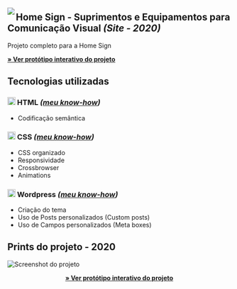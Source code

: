 

<img src="http://velameweb.com.br/git/config/images/monitor-with-margin.png" align="left" style="margin-top: 20px" />


<h2>Home Sign - Suprimentos e Equipamentos para Comunicação Visual <em>(Site - 2020)</em></h2>

<p>Projeto completo para a Home Sign</p>

<p>
  <a href="http://velameweb.com.br/projetos-sites/home-sign-2013/" target="_blank">
    <strong>» Ver protótipo interativo do projeto</strong>
  </a>
</p>

<h2>Tecnologias utilizadas</h2>

<h3><img src="http://velameweb.com.br/git/config/images/html-icon.png" alt="HTML ícone" height="18px" /> HTML <em>(<a href="https://github.com/tarcisovelame/meu-cv/tree/master/css" target="_blank">meu know-how</a>)</em></h3>
<ul>
    <li>Codificação semântica</li>
</ul>

<h3><img src="http://velameweb.com.br/git/config/images/css-icon.png" alt="CSS ícone" height="18px" /> CSS <em>(<a href="https://github.com/tarcisovelame/meu-cv/tree/master/css" target="_blank">meu know-how</a>)</em></h3>
<ul>
    <li>CSS organizado</li>
    <li>Responsividade</li>
    <li>Crossbrowser</li>
    <li>Animations</li>
</ul>

<h3><img src="http://velameweb.com.br/git/config/images/wordpress-icon.png" alt="Wordpress ícone" height="18px" /> Wordpress <em>(<a href="https://github.com/tarcisovelame/meu-cv/tree/master/wordpress" target="_blank">meu know-how</a>)</em></h3>
<ul>
    <li>Criação do tema</li>
    <li>Uso de Posts personalizados (Custom posts)</li>
    <li>Uso de Campos personalizados (Meta boxes)</li>
</ul>

<h2>Prints do projeto - 2020</h2>

<img src="http://velameweb.com.br/projetos-sites/home-sign-2013/screenshot.jpg" alt="Screenshot do projeto">

<p align="center">
  <a href="http://velameweb.com.br/projetos-sites/home-sign-2013/" target="_blank">
    <strong>» Ver protótipo interativo do projeto</strong>
  </a>
</p>